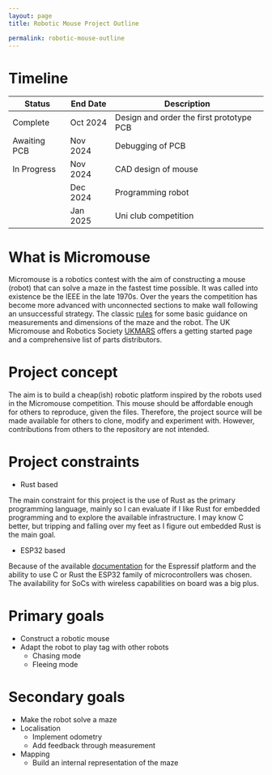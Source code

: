 ```yaml
---
layout: page
title: Robotic Mouse Project Outline

permalink: robotic-mouse-outline
---
```


# Timeline

| Status  |  End Date | Description  | 
|---------|-----------|--------------|
| Complete | Oct 2024  | Design and order the first prototype PCB |
| Awaiting PCB  | Nov 2024 | Debugging of PCB |
| In Progress   | Nov 2024 | CAD design of mouse |
|    | Dec 2024 | Programming robot |
|    | Jan 2025 | Uni club competition |

# What is Micromouse

Micromouse is a robotics contest with the aim of constructing a mouse (robot) that can solve a maze in the fastest time possible.
It was called into existence be the IEEE in the late 1970s.
Over the years the competition has become more advanced with unconnected sections to make wall following an unsuccessful strategy.
The classic [rules](https://ukmars.org/contests/contest-rules/micromouse-classic/) for some basic guidance on measurements and dimensions
of the maze and the robot.
The UK Micromouse and Robotics Society [UKMARS](https://ukmars.org/) offers a getting started page and a comprehensive list of parts distributors.

# Project concept

The aim is to build a cheap(ish) robotic platform inspired by the robots used in the Micromouse competition.
This mouse should be affordable enough for others to reproduce, given the files.
Therefore, the project source will be made available for others to clone, modify and experiment with.
However, contributions from others to the repository are not intended.

# Project constraints

- Rust based

The main constraint for this project is the use of Rust as the primary programming language, mainly so I can evaluate if I like Rust for embedded programming and to explore the available infrastructure.
I may know C better, but tripping and falling over my feet as I figure out embedded Rust is the main goal.

- ESP32 based

Because of the available [documentation](https://github.com/esp-rs) for the Espressif platform and the ability to use C or Rust the ESP32 family of 
microcontrollers was chosen.
The availability for SoCs with wireless capabilities on board was a big plus.

# Primary goals
- Construct a robotic mouse
- Adapt the robot to play tag with other robots
    - Chasing mode
    - Fleeing mode


# Secondary goals
- Make the robot solve a maze
- Localisation
    - Implement odometry
    - Add feedback through measurement
- Mapping
    - Build an internal representation of the maze

